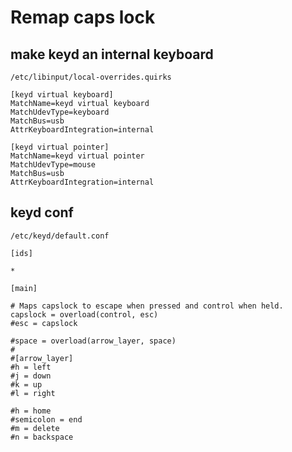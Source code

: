 # Remap caps lock

## make keyd an internal keyboard
`/etc/libinput/local-overrides.quirks`

```
[keyd virtual keyboard]
MatchName=keyd virtual keyboard
MatchUdevType=keyboard
MatchBus=usb
AttrKeyboardIntegration=internal

[keyd virtual pointer]
MatchName=keyd virtual pointer
MatchUdevType=mouse
MatchBus=usb
AttrKeyboardIntegration=internal
```

## keyd conf
`/etc/keyd/default.conf`

```
[ids]

*

[main]

# Maps capslock to escape when pressed and control when held.
capslock = overload(control, esc)
#esc = capslock

#space = overload(arrow_layer, space)
#
#[arrow_layer]
#h = left
#j = down
#k = up
#l = right

#h = home
#semicolon = end
#m = delete
#n = backspace
```
